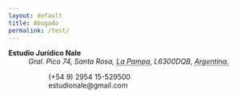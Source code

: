 ```yaml
---  
layout: default
title: Abogado
permalink: /test/
---  
```


<dl class="vcard">
<dt class="fn n org"><strong>Estudio Jurídico Nale</strong></dt>
<dd><address class="adr">
<span class="street-address">Gral. Pico 74</span>, 
<span class="locality">Santa Rosa</span>, 
<abbr class="region" title="La Pampa">La Pampa</abbr>, 
<span class="postal-code">L6300DQB</span>, 
<abbr class="country-name" title="Argentina">Argentina.</abbr></address>
<dl>
<dt class="tel type" title="mobile"></dt><dd class="tel value">(+54 9) 2954 15-529500</dd>
<dt class="email type" title="email"></dt><dd class="email">estudionale@gmail.com</dd>
<dt></dt>
<dd class="geo">
<p class="geo">
<p class="latitude" title="-36.61731753022605"></p>
<p class="longitude" title="-64.29404329091872"></p>
</p>
</dd>
</dl>
</dd>
</dl>






<!--
###### Abogado  

###### Gustavo David Nale  

###### (02954) 15-529500  

###### [![](/images/whatsapp.png)](https://wa.me/5492954529500/) [![](/images/telegram.png)](https://t.me/gustavo_ok/)  
-->
